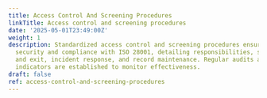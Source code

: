 ```yaml
---
title: Access Control And Screening Procedures
linkTitle: Access control and screening procedures
date: '2025-05-01T23:49:00Z'
weight: 1
description: Standardized access control and screening procedures ensure supply chain
  security and compliance with ISO 28001, detailing responsibilities, steps for entry
  and exit, incident response, and record maintenance. Regular audits and performance
  indicators are established to monitor effectiveness.
draft: false
ref: access-control-and-screening-procedures
---
```


